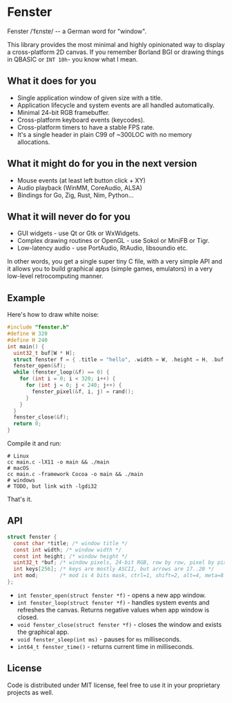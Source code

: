 # Fenster

Fenster /ˈfɛnstɐ/ -- a German word for "window".

This library provides the most minimal and highly opinionated way to display a cross-platform 2D canvas. If you remember Borland BGI or drawing things in QBASIC or `INT 10h`- you know what I mean.

## What it does for you

* Single application window of given size with a title.
* Application lifecycle and system events are all handled automatically.
* Minimal 24-bit RGB framebuffer.
* Cross-platform keyboard events (keycodes).
* Cross-platform timers to have a stable FPS rate.
* It's a single header in plain C99 of ~300LOC with no memory allocations.

## What it might do for you in the next version

* Mouse events (at least left button click + XY)
* Audio playback (WinMM, CoreAudio, ALSA)
* Bindings for Go, Zig, Rust, Nim, Python...

## What it will never do for you

* GUI widgets - use Qt or Gtk or WxWidgets.
* Complex drawing routines or OpenGL - use Sokol or MiniFB or Tigr.
* Low-latency audio - use PortAudio, RtAudio, libsoundio etc.

In other words, you get a single super tiny C file, with a very simple API and it allows you to build graphical apps (simple games, emulators) in a very low-level retrocomputing manner.

## Example

Here's how to draw white noise:

```c
#include "fenster.h"
#define W 320
#define H 240
int main() {
  uint32_t buf[W * H];
  struct fenster f = { .title = "hello", .width = W, .height = H, .buf = buf };
  fenster_open(&f);
  while (fenster_loop(&f) == 0) {
    for (int i = 0; i < 320; i++) {
      for (int j = 0; j < 240; j++) {
        fenster_pixel(&f, i, j) = rand();
      }
    }
  }
  fenster_close(&f);
  return 0;
}
```

Compile it and run:

```
# Linux
cc main.c -lX11 -o main && ./main
# macOS
cc main.c -framework Cocoa -o main && ./main
# windows
# TODO, but link with -lgdi32
```

That's it.

## API

```c
struct fenster {
  const char *title; /* window title */
  const int width; /* window width */
  const int height; /* window height */
  uint32_t *buf; /* window pixels, 24-bit RGB, row by row, pixel by pixel */
  int keys[256]; /* keys are mostly ASCII, but arrows are 17..20 */
  int mod;       /* mod is 4 bits mask, ctrl=1, shift=2, alt=4, meta=8 */
};
```

* `int fenster_open(struct fenster *f)` - opens a new app window.
* `int fenster_loop(struct fenster *f)` - handles system events and refreshes the canvas. Returns negative values when app window is closed.
* `void fenster_close(struct fenster *f)` - closes the window and exists the graphical app.
* `void fenster_sleep(int ms)` - pauses for `ms` milliseconds.
* `int64_t fenster_time()` - returns current time in milliseconds.

## License

Code is distributed under MIT license, feel free to use it in your proprietary projects as well.
